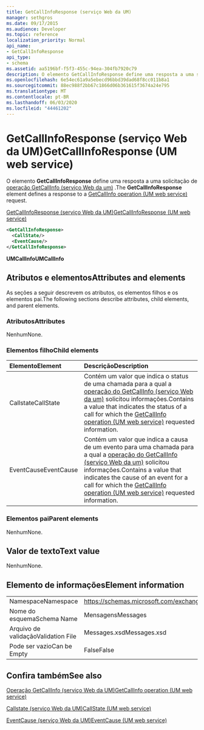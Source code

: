 ```yaml
---
title: GetCallInfoResponse (serviço Web da UM)
manager: sethgros
ms.date: 09/17/2015
ms.audience: Developer
ms.topic: reference
localization_priority: Normal
api_name:
- GetCallInfoResponse
api_type:
- schema
ms.assetid: aa5196bf-f5f3-455c-94ea-304fb7920c79
description: O elemento GetCallInfoResponse define uma resposta a uma solicitação de operação GetCallInfo (serviço Web da UM).
ms.openlocfilehash: 6e54ec61a9a5ebecd96bbd39dad68f8cc011b8a1
ms.sourcegitcommit: 88ec988f2bb67c1866d06b361615f3674a24e795
ms.translationtype: MT
ms.contentlocale: pt-BR
ms.lasthandoff: 06/03/2020
ms.locfileid: "44461202"
---
```

# <a name="getcallinforesponse-um-web-service"></a><span data-ttu-id="04501-103">GetCallInfoResponse (serviço Web da UM)</span><span class="sxs-lookup"><span data-stu-id="04501-103">GetCallInfoResponse (UM web service)</span></span>

<span data-ttu-id="04501-104">O elemento **GetCallInfoResponse** define uma resposta a uma solicitação de [operação GetCallInfo (serviço Web da um)](getcallinfo-operation-um-web-service.md) .</span><span class="sxs-lookup"><span data-stu-id="04501-104">The **GetCallInfoResponse** element defines a response to a [GetCallInfo operation (UM web service)](getcallinfo-operation-um-web-service.md) request.</span></span> 
  
[<span data-ttu-id="04501-105">GetCallInfoResponse (serviço Web da UM)</span><span class="sxs-lookup"><span data-stu-id="04501-105">GetCallInfoResponse (UM web service)</span></span>](getcallinforesponse-um-web-service.md)
  
```xml
<GetCallInfoResponse>
  <CallState/>
  <EventCause/>
</GetCallInfoResponse>
```

 <span data-ttu-id="04501-106">**UMCallInfo**</span><span class="sxs-lookup"><span data-stu-id="04501-106">**UMCallInfo**</span></span>
## <a name="attributes-and-elements"></a><span data-ttu-id="04501-107">Atributos e elementos</span><span class="sxs-lookup"><span data-stu-id="04501-107">Attributes and elements</span></span>

<span data-ttu-id="04501-108">As seções a seguir descrevem os atributos, os elementos filhos e os elementos pai.</span><span class="sxs-lookup"><span data-stu-id="04501-108">The following sections describe attributes, child elements, and parent elements.</span></span>
  
### <a name="attributes"></a><span data-ttu-id="04501-109">Atributos</span><span class="sxs-lookup"><span data-stu-id="04501-109">Attributes</span></span>

<span data-ttu-id="04501-110">Nenhum</span><span class="sxs-lookup"><span data-stu-id="04501-110">None.</span></span>
  
### <a name="child-elements"></a><span data-ttu-id="04501-111">Elementos filho</span><span class="sxs-lookup"><span data-stu-id="04501-111">Child elements</span></span>

|<span data-ttu-id="04501-112">**Elemento**</span><span class="sxs-lookup"><span data-stu-id="04501-112">**Element**</span></span>|<span data-ttu-id="04501-113">**Descrição**</span><span class="sxs-lookup"><span data-stu-id="04501-113">**Description**</span></span>|
|:-----|:-----|
|<span data-ttu-id="04501-114">Callstate</span><span class="sxs-lookup"><span data-stu-id="04501-114">CallState</span></span>  <br/> |<span data-ttu-id="04501-115">Contém um valor que indica o status de uma chamada para a qual a [operação do GetCallInfo (serviço Web da um)](getcallinfo-operation-um-web-service.md) solicitou informações.</span><span class="sxs-lookup"><span data-stu-id="04501-115">Contains a value that indicates the status of a call for which the [GetCallInfo operation (UM web service)](getcallinfo-operation-um-web-service.md) requested information.</span></span>  <br/> |
|<span data-ttu-id="04501-116">EventCause</span><span class="sxs-lookup"><span data-stu-id="04501-116">EventCause</span></span>  <br/> |<span data-ttu-id="04501-117">Contém um valor que indica a causa de um evento para uma chamada para a qual a [operação do GetCallInfo (serviço Web da um)](getcallinfo-operation-um-web-service.md) solicitou informações.</span><span class="sxs-lookup"><span data-stu-id="04501-117">Contains a value that indicates the cause of an event for a call for which the [GetCallInfo operation (UM web service)](getcallinfo-operation-um-web-service.md) requested information.</span></span>  <br/> |
   
### <a name="parent-elements"></a><span data-ttu-id="04501-118">Elementos pai</span><span class="sxs-lookup"><span data-stu-id="04501-118">Parent elements</span></span>

<span data-ttu-id="04501-119">Nenhum</span><span class="sxs-lookup"><span data-stu-id="04501-119">None.</span></span>
  
## <a name="text-value"></a><span data-ttu-id="04501-120">Valor de texto</span><span class="sxs-lookup"><span data-stu-id="04501-120">Text value</span></span>

<span data-ttu-id="04501-121">Nenhum</span><span class="sxs-lookup"><span data-stu-id="04501-121">None.</span></span>
  
## <a name="element-information"></a><span data-ttu-id="04501-122">Elemento de informações</span><span class="sxs-lookup"><span data-stu-id="04501-122">Element information</span></span>

|||
|:-----|:-----|
|<span data-ttu-id="04501-123">Namespace</span><span class="sxs-lookup"><span data-stu-id="04501-123">Namespace</span></span>  <br/> |https://schemas.microsoft.com/exchange/services/2006/messages  <br/> |
|<span data-ttu-id="04501-124">Nome do esquema</span><span class="sxs-lookup"><span data-stu-id="04501-124">Schema Name</span></span>  <br/> |<span data-ttu-id="04501-125">Mensagens</span><span class="sxs-lookup"><span data-stu-id="04501-125">Messages</span></span>  <br/> |
|<span data-ttu-id="04501-126">Arquivo de validação</span><span class="sxs-lookup"><span data-stu-id="04501-126">Validation File</span></span>  <br/> |<span data-ttu-id="04501-127">Messages.xsd</span><span class="sxs-lookup"><span data-stu-id="04501-127">Messages.xsd</span></span>  <br/> |
|<span data-ttu-id="04501-128">Pode ser vazio</span><span class="sxs-lookup"><span data-stu-id="04501-128">Can be Empty</span></span>  <br/> |<span data-ttu-id="04501-129">False</span><span class="sxs-lookup"><span data-stu-id="04501-129">False</span></span>  <br/> |
   
## <a name="see-also"></a><span data-ttu-id="04501-130">Confira também</span><span class="sxs-lookup"><span data-stu-id="04501-130">See also</span></span>



[<span data-ttu-id="04501-131">Operação GetCallInfo (serviço Web da UM)</span><span class="sxs-lookup"><span data-stu-id="04501-131">GetCallInfo operation (UM web service)</span></span>](getcallinfo-operation-um-web-service.md)
  
[<span data-ttu-id="04501-132">Callstate (serviço Web da UM)</span><span class="sxs-lookup"><span data-stu-id="04501-132">CallState (UM web service)</span></span>](callstate-um-web-service.md)
  
[<span data-ttu-id="04501-133">EventCause (serviço Web da UM)</span><span class="sxs-lookup"><span data-stu-id="04501-133">EventCause (UM web service)</span></span>](eventcause-um-web-service.md)

